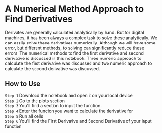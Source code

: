 # A Numerical Method Approach to Find Derivatives

Derivates are generally calculated analytically by hand. But for digital machines, it has been always a complex task to solve these analytically. We can easily solve these derivatives numerically. Although we will have some error, but different methods, to solving can significantly reduce these errors. The numerical methods to find the first derivative and second derivative is discussed in this notebook. Three numeric approach to calculate the first derivative was discussed and two numeric approach to calculate the second derivative was discussed. 

## How to Use

`Step 1` Download the notebook and open it on your local device <br>
`Step 2` Go to the plots section <br>
`Step 3` You'll find a section to input the function. <br>
`Step 4` Enter the funcion you want to calculate the derivative for <br>
`Step 5` Run all cells <br>
`Step 6` You'll find the First Derivative and Second Derivative of your input function <br>

